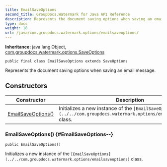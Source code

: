 ```yaml
---
title: EmailSaveOptions
second_title: GroupDocs.Watermark for Java API Reference
description: Represents the document saving options when saving an email message.
type: docs
weight: 18
url: /java/com.groupdocs.watermark.options/emailsaveoptions/
---
```

**Inheritance:**
java.lang.Object, [com.groupdocs.watermark.options.SaveOptions](../../com.groupdocs.watermark.options/saveoptions)
```
public final class EmailSaveOptions extends SaveOptions
```

Represents the document saving options when saving an email message.
## Constructors

| Constructor | Description |
| --- | --- |
| [EmailSaveOptions()](#EmailSaveOptions--) | Initializes a new instance of the `[EmailSaveOptions](../../com.groupdocs.watermark.options/emailsaveoptions)` class. |
### EmailSaveOptions() {#EmailSaveOptions--}
```
public EmailSaveOptions()
```


Initializes a new instance of the `[EmailSaveOptions](../../com.groupdocs.watermark.options/emailsaveoptions)` class.

